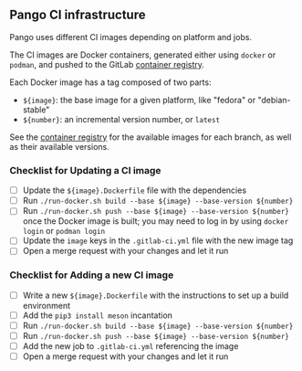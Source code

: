 ## Pango CI infrastructure

Pango uses different CI images depending on platform and jobs.

The CI images are Docker containers, generated either using `docker` or
`podman`, and pushed to the GitLab [container registry][registry].

Each Docker image has a tag composed of two parts:

 - `${image}`: the base image for a given platform, like "fedora" or
   "debian-stable"
 - `${number}`: an incremental version number, or `latest`

See the [container registry][registry] for the available images for each
branch, as well as their available versions.

### Checklist for Updating a CI image

 - [ ] Update the `${image}.Dockerfile` file with the dependencies
 - [ ] Run `./run-docker.sh build --base ${image} --base-version ${number}`
 - [ ] Run `./run-docker.sh push --base ${image} --base-version ${number}`
   once the Docker image is built; you may need to log in by using
   `docker login` or `podman login`
 - [ ] Update the `image` keys in the `.gitlab-ci.yml` file with the new
   image tag
 - [ ] Open a merge request with your changes and let it run

### Checklist for Adding a new CI image

 - [ ] Write a new `${image}.Dockerfile` with the instructions to set up
   a build environment
 - [ ] Add the `pip3 install meson` incantation
 - [ ] Run `./run-docker.sh build --base ${image} --base-version ${number}`
 - [ ] Run `./run-docker.sh push --base ${image} --base-version ${number}`
 - [ ] Add the new job to `.gitlab-ci.yml` referencing the image
 - [ ] Open a merge request with your changes and let it run

[registry]: https://gitlab.gnome.org/GNOME/pango/container_registry
